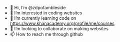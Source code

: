 - 👋 Hi, I’m @zdpofambleside
- 👀 I’m interested in coding websites
- 🌱 I’m currently learning code on https://www.khanacademy.org/profile/me/courses
- 💞️ I’m looking to collaborate on making websites
- 📫 How to reach me through github

<!---
zdpofambleside/zdpofambleside is a ✨ special ✨ repository because its `README.md` (this file) appears on your GitHub profile.
You can click the Preview link to take a look at your changes.
--->

